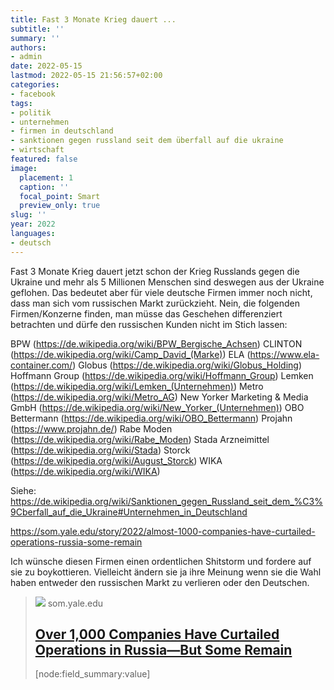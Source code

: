 ```yaml
---
title: Fast 3 Monate Krieg dauert ...
subtitle: ''
summary: ''
authors:
- admin
date: 2022-05-15
lastmod: 2022-05-15 21:56:57+02:00
categories:
- facebook
tags:
- politik
- unternehmen
- firmen in deutschland
- sanktionen gegen russland seit dem überfall auf die ukraine
- wirtschaft
featured: false
image:
  placement: 1
  caption: ''
  focal_point: Smart
  preview_only: true
slug: ''
year: 2022
languages:
- deutsch
---
```


Fast 3 Monate Krieg dauert jetzt schon der Krieg Russlands gegen die Ukraine und mehr als 5 Millionen Menschen sind deswegen aus der Ukraine geflohen. Das bedeutet aber für viele deutsche Firmen immer noch nicht, dass man sich vom russischen Markt zurückzieht. Nein, die folgenden Firmen/Konzerne finden, man müsse das Geschehen differenziert betrachten und dürfe den russischen Kunden nicht im Stich lassen:

BPW (https://de.wikipedia.org/wiki/BPW_Bergische_Achsen)
CLINTON (https://de.wikipedia.org/wiki/Camp_David_(Marke))
ELA (https://www.ela-container.com/)
Globus (https://de.wikipedia.org/wiki/Globus_Holding)
Hoffmann Group (https://de.wikipedia.org/wiki/Hoffmann_Group)
Lemken (https://de.wikipedia.org/wiki/Lemken_(Unternehmen))
Metro (https://de.wikipedia.org/wiki/Metro_AG)
New Yorker Marketing & Media GmbH (https://de.wikipedia.org/wiki/New_Yorker_(Unternehmen))
OBO Bettermann (https://de.wikipedia.org/wiki/OBO_Bettermann)
Projahn (https://www.projahn.de/)
Rabe Moden (https://de.wikipedia.org/wiki/Rabe_Moden)
Stada Arzneimittel (https://de.wikipedia.org/wiki/Stada)
Storck (https://de.wikipedia.org/wiki/August_Storck)
WIKA (https://de.wikipedia.org/wiki/WIKA)

Siehe:
https://de.wikipedia.org/wiki/Sanktionen_gegen_Russland_seit_dem_%C3%9Cberfall_auf_die_Ukraine#Unternehmen_in_Deutschland

https://som.yale.edu/story/2022/almost-1000-companies-have-curtailed-operations-russia-some-remain

Ich wünsche diesen Firmen einen ordentlichen Shitstorm und fordere auf sie zu boykottieren. Vielleicht ändern sie ja ihre Meinung wenn sie die Wahl haben entweder den russischen Markt zu verlieren oder den Deutschen.
> [![](https://som.yale.edu/sites/default/files/styles/open_graph/public/2022-04/companies_graphic_vers_bmw_fiverr.jpg?h=b27a5c9f&itok=nkpGaxx7)](https://som.yale.edu/story/2022/almost-1000-companies-have-curtailed-operations-russia-some-remain)
> som.yale.edu
> ## [Over 1,000 Companies Have Curtailed Operations in Russia—But Some Remain](https://som.yale.edu/story/2022/almost-1000-companies-have-curtailed-operations-russia-some-remain)
>
>[node:field_summary:value]